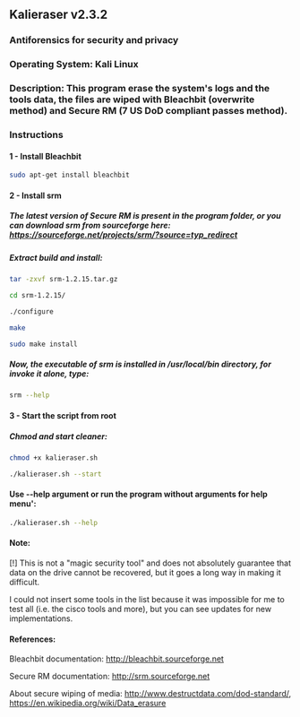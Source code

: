 ## Kalieraser v2.3.2
 
### Antiforensics for security and privacy
### Operating System: Kali Linux 
### Description: This program erase the system's logs and the tools data, the files are wiped with Bleachbit (overwrite method) and Secure RM (7 US DoD compliant passes method).


### Instructions


#### 1 - Install Bleachbit
```bash
sudo apt-get install bleachbit 
```



#### 2 - Install srm 

##### The latest version of Secure RM is present in the program folder, or you can download srm from sourceforge here: https://sourceforge.net/projects/srm/?source=typ_redirect

##### Extract build and install: 
```bash
tar -zxvf srm-1.2.15.tar.gz

cd srm-1.2.15/

./configure

make

sudo make install
```
##### Now, the executable of srm is installed in /usr/local/bin directory, for invoke it alone, type:
```bash
srm --help
```



#### 3 - Start the script from root  

##### Chmod and start cleaner:
```bash
chmod +x kalieraser.sh

./kalieraser.sh --start 
```


#### Use --help argument or run the program without arguments for help menu':
```bash
./kalieraser.sh --help
```


#### Note:
[!] This is not a "magic security tool" and does not absolutely guarantee that data on the drive cannot be recovered, but it goes a long way in making it difficult.

I could not insert some tools in the list because it was impossible for me to test all (i.e. the cisco tools and more), but you can see updates for new implementations.


#### References:
Bleachbit documentation: http://bleachbit.sourceforge.net

Secure RM documentation: http://srm.sourceforge.net

About secure wiping of media: http://www.destructdata.com/dod-standard/, https://en.wikipedia.org/wiki/Data_erasure
